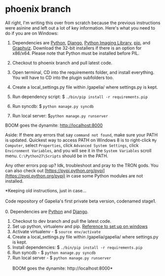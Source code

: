 phoenix branch
=

All right, I'm writing this over from scratch because the previous instructions were asinine and left out a lot of key information. Here's what you need to do if you are on Windows:

 1. Dependencies are [Python](http://www.python.org), [Django](https://www.djangoproject.com), [Python Imaging Library](http://pythonware.com/products/pil), [pip](https://sites.google.com/site/pydatalog/python/pip-for-windows), and [Graphviz](http://graphviz.org). Download the 32-bit installers if there is an option for x86/x64. Please note that Python must be installed before PIL.

 3. Checkout to phoenix branch and pull latest code.

 4. Open terminal, CD into the requirements folder, and install everything. You will have to CD into the plugin subfolders too.

 5. Create a local_settings.py file within /gapelia/ where settings.py is kept.

 6. Run dependency script: $ `./bin/pip install -r requirements.pip`

 7. Run syncdb: $ `python manage.py syncdb`

 8. Run local server: $`python manage.py runserver`

BOOM goes the dynamite: [http://localhost:8000](http://localhost:8000
)

Aside: If there any errors that say `command not found`, make sure your PATH is updated. Quickest way to access PATH on Windows 8 is to right-click `My Computer`, select `Properties`, click `Advanced System Settings`, click `Environment Variables`, and you will see it in the `System Variables` scroll menu. `C:\Python27\Scripts` should be in the PATH.

Any other errors pop up? Idk, troubleshoot and pray to the TRON gods. You can also check out [https://pypi.python.org/pypi](https://pypi.python.org/pypi) in case some Python modules are not installed.

*Keeping old instructions, just in case...<br/><br/>
Code repository of Gapelia's first private beta version, codenamed stage1.<br/><br/>
0. Dependencies are [Python](http://www.python.org) and [Django](https://www.djangoproject.com).<br/>
1. Checkout to dev branch and pull the latest code.<br/>
2. Set up python, virtualenv and pip. [Reference to set up on windows](http://www.tylerbutler.com/2012/05/how-to-install-python-pip-and-virtualenv-on-windows-with-powershell)<br/>
3. Activate virtualenv - $ `source env/activate`<br/>
4. Create a local_settings.py file within /gapelia/gapelia/ where settings.py is kept.<br/>
5. Install dependencies: $ `./bin/pip install -r requirements.pip`<br/>
6. Run syncdb - $ `python manage.py syncdb`<br/>
7. Run local server - $ `python manage.py runserver`<br/><br/>
BOOM goes the dynamite: http://localhost:8000*